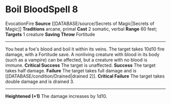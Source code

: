 ﻿---
actions: '[two-actions]'
component:
- Somatic
- Verbal
element: Fire
heighten: '+1'
heighten_level: 8, 9, 10
id: '874'
level: '8'
name: Boil Blood
range: 60 feet
rarity: Common
saving_throw: Fortitude
school: Evocation
source: '[[DATABASE/source/Secrets of Magic|Secrets of Magic]]'
target: 1 creature
tradition:
- Arcane
- Primal
trait:
- '[[DATABASE/trait/Evocation|Evocation]]'
- '[[DATABASE/trait/Fire|Fire]]'
type: Spell

---
# Boil Blood<span class="item-type">Spell 8</span>

<span class="item-trait">Evocation</span><span class="item-trait">Fire</span>
**Source** [[DATABASE/source/Secrets of Magic|Secrets of Magic]] 
**Traditions** arcane, primal
**Cast** <span class="action-icon">2</span> somatic, verbal
**Range** 60 feet; **Targets** 1 creature
**Saving Throw** Fortitude

---
You heat a foe's blood and boil it within its veins. The target takes 10d10 fire damage, with a Fortitude save. A nonliving creature with blood in its body (such as a vampire) can be affected, but a creature with no blood is immune.
**Critical Success** The target is unaffected.
**Success** The target takes half damage.
**Failure** The target takes full damage and is [[DATABASE/condition/Drained|drained 2]].
**Critical Failure** The target takes double damage and is drained 3.

---
**Heightened (+1)** The damage increases by 1d10.